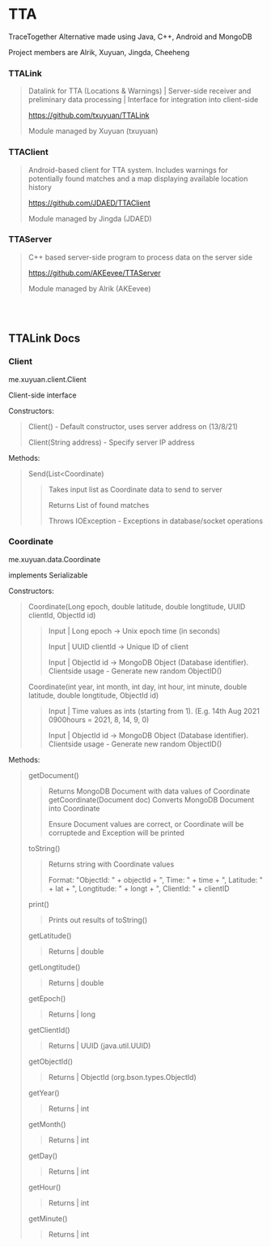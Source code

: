 # TTA
TraceTogether Alternative made using Java, C++, Android and MongoDB

Project members are Alrik, Xuyuan, Jingda, Cheeheng



### TTALink
> Datalink for TTA (Locations &amp; Warnings) | Server-side receiver and preliminary data processing | Interface for integration into client-side
> 
> https://github.com/txuyuan/TTALink
> 
> Module managed by Xuyuan (txuyuan)
>

### TTAClient
> Android-based client for TTA system. Includes warnings for potentially found matches and a map displaying available location history
> 
> https://github.com/JDAED/TTAClient
> 
> Module managed by Jingda (JDAED)
>

### TTAServer
> C++ based server-side program to process data on the server side
> 
> https://github.com/AKEevee/TTAServer
> 
> Module managed by Alrik (AKEevee)
>  


<br></br>
## TTALink Docs

### Client
me.xuyuan.client.Client

Client-side interface

Constructors:
> Client() - Default constructor, uses server address on (13/8/21)
> 
> Client(String address) - Specify server IP address

Methods:
> Send(List<Coordinate)
>> Takes input list as Coordinate data to send to server
>> 
>> Returns List<Coordinate> of found matches
>> 
>> Throws IOException - Exceptions in database/socket operations
>> 
  
### Coordinate
me.xuyuan.data.Coordinate

implements Serializable
  
Constructors:
> Coordinate(Long epoch, double latitude, double longtitude, UUID clientId, ObjectId id)
>> Input | Long epoch -> Unix epoch time (in seconds)
>> 
>> Input | UUID clientId -> Unique ID of client
>> 
>> Input | ObjectId id -> MongoDB Object (Database identifier). Clientside usage - Generate new random ObjectID()
>> 
> Coordinate(int year, int month, int day, int hour, int minute, double latitude, double longtitude, ObjectId id)
>> Input | Time values as ints (starting from 1). (E.g. 14th Aug 2021 0900hours = 2021, 8, 14, 9, 0)
>> 
>> Input | ObjectId id -> MongoDB Object (Database identifier). Clientside usage - Generate new random ObjectID()
>> 

Methods:
> getDocument()
>> Returns MongoDB Document with data values of Coordinate
> getCoordinate(Document doc)
>> Converts MongoDB Document into Coordinate
>> 
>> Ensure Document values are correct, or Coordinate will be corruptede and Exception will be printed
>> 
> toString()
>> Returns string with Coordinate values
>> 
>> Format: "ObjectId: " + objectId + ", Time: " + time + ", Latitude: " + lat + ", Longtitude: " + longt + ", ClientId: " + clientID
>> 
> print()
>> Prints out results of toString()
>> 
> getLatitude()
>> Returns | double
>> 
> getLongtitude()
>> Returns | double
>> 
> getEpoch()
>> Returns | long
>> 
> getClientId()
>> Returns | UUID (java.util.UUID)
>>
> getObjectId()
>> Returns | ObjectId (org.bson.types.ObjectId)
>>
> getYear()
>> Returns | int
>>
> getMonth()
>> Returns | int
>>
> getDay()
>> Returns | int
>>
> getHour()
>> Returns | int
>>
> getMinute()
>> Returns | int
>> 
  
